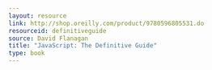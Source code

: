 ```yaml
---
layout: resource
link: http://shop.oreilly.com/product/9780596805531.do
resourceid: definitiveguide
source: David Flanagan
title: "JavaScript: The Definitive Guide"
type: book
---
```


